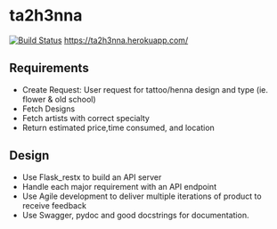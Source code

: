 # ta2h3nna
[![Build Status](https://app.travis-ci.com/dutchhagelslag/ta2h3nna.svg?branch=master)](https://app.travis-ci.com/dutchhagelslag/ta2h3nna)
https://ta2h3nna.herokuapp.com/

## Requirements
- Create Request: User request for tattoo/henna design and type (ie. flower & old school)
- Fetch Designs
- Fetch artists with correct specialty
- Return estimated price,time consumed, and location





## Design
- Use Flask_restx to build an API server
- Handle each major requirement with an API endpoint
- Use Agile development to deliver multiple iterations of product to receive feedback
- Use Swagger, pydoc and good docstrings for documentation.
